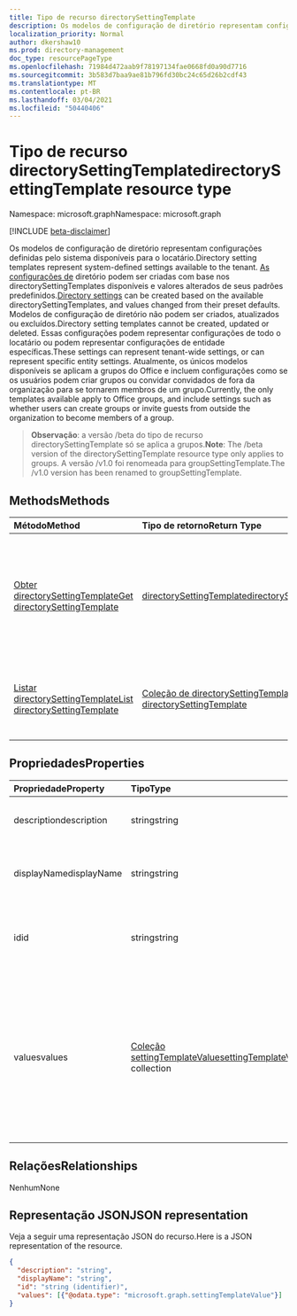 ```yaml
---
title: Tipo de recurso directorySettingTemplate
description: Os modelos de configuração de diretório representam configurações definidas pelo sistema disponíveis para o locatário.
localization_priority: Normal
author: dkershaw10
ms.prod: directory-management
doc_type: resourcePageType
ms.openlocfilehash: 71984d472aab9f78197134fae0668fd0a90d7716
ms.sourcegitcommit: 3b583d7baa9ae81b796fd30bc24c65d26b2cdf43
ms.translationtype: MT
ms.contentlocale: pt-BR
ms.lasthandoff: 03/04/2021
ms.locfileid: "50440406"
---
```

# <a name="directorysettingtemplate-resource-type"></a><span data-ttu-id="6951d-103">Tipo de recurso directorySettingTemplate</span><span class="sxs-lookup"><span data-stu-id="6951d-103">directorySettingTemplate resource type</span></span>

<span data-ttu-id="6951d-104">Namespace: microsoft.graph</span><span class="sxs-lookup"><span data-stu-id="6951d-104">Namespace: microsoft.graph</span></span>

[!INCLUDE [beta-disclaimer](../../includes/beta-disclaimer.md)]

<span data-ttu-id="6951d-105">Os modelos de configuração de diretório representam configurações definidas pelo sistema disponíveis para o locatário.</span><span class="sxs-lookup"><span data-stu-id="6951d-105">Directory setting templates represent system-defined settings available to the tenant.</span></span> <span data-ttu-id="6951d-106">[As configurações de](directorysetting.md) diretório podem ser criadas com base nos directorySettingTemplates disponíveis e valores alterados de seus padrões predefinidos.</span><span class="sxs-lookup"><span data-stu-id="6951d-106">[Directory settings](directorysetting.md) can be created based on the available directorySettingTemplates, and values changed from their preset defaults.</span></span> <span data-ttu-id="6951d-107">Modelos de configuração de diretório não podem ser criados, atualizados ou excluídos.</span><span class="sxs-lookup"><span data-stu-id="6951d-107">Directory setting templates cannot be created, updated or deleted.</span></span> <span data-ttu-id="6951d-108">Essas configurações podem representar configurações de todo o locatário ou podem representar configurações de entidade específicas.</span><span class="sxs-lookup"><span data-stu-id="6951d-108">These settings can represent tenant-wide settings, or can represent specific entity settings.</span></span>  <span data-ttu-id="6951d-109">Atualmente, os únicos modelos disponíveis se aplicam a grupos do Office e incluem configurações como se os usuários podem criar grupos ou convidar convidados de fora da organização para se tornarem membros de um grupo.</span><span class="sxs-lookup"><span data-stu-id="6951d-109">Currently, the only templates available apply to Office groups, and include settings such as whether users can create groups or invite guests from outside the organization to become members of a group.</span></span>

> <span data-ttu-id="6951d-110">**Observação**: a versão /beta do tipo de recurso directorySettingTemplate só se aplica a grupos.</span><span class="sxs-lookup"><span data-stu-id="6951d-110">**Note**: The /beta version of the directorySettingTemplate resource type only applies to groups.</span></span> <span data-ttu-id="6951d-111">A versão /v1.0 foi renomeada para groupSettingTemplate.</span><span class="sxs-lookup"><span data-stu-id="6951d-111">The /v1.0 version has been renamed to groupSettingTemplate.</span></span>

## <a name="methods"></a><span data-ttu-id="6951d-112">Methods</span><span class="sxs-lookup"><span data-stu-id="6951d-112">Methods</span></span>

| <span data-ttu-id="6951d-113">Método</span><span class="sxs-lookup"><span data-stu-id="6951d-113">Method</span></span>           | <span data-ttu-id="6951d-114">Tipo de retorno</span><span class="sxs-lookup"><span data-stu-id="6951d-114">Return Type</span></span>    |<span data-ttu-id="6951d-115">Descrição</span><span class="sxs-lookup"><span data-stu-id="6951d-115">Description</span></span>|
|:---------------|:--------|:----------|
|[<span data-ttu-id="6951d-116">Obter directorySettingTemplate</span><span class="sxs-lookup"><span data-stu-id="6951d-116">Get directorySettingTemplate</span></span>](../api/directorysettingtemplate-get.md) | [<span data-ttu-id="6951d-117">directorySettingTemplate</span><span class="sxs-lookup"><span data-stu-id="6951d-117">directorySettingTemplate</span></span>](directorysettingtemplate.md) |<span data-ttu-id="6951d-118">Leia as propriedades específicas de um dos objetos directorySettingTemplate definidos pelo sistema.</span><span class="sxs-lookup"><span data-stu-id="6951d-118">Read the specific properties of one of the system defined directorySettingTemplate objects.</span></span>|
|[<span data-ttu-id="6951d-119">Listar directorySettingTemplate</span><span class="sxs-lookup"><span data-stu-id="6951d-119">List directorySettingTemplate</span></span>](../api/directorysettingtemplate-list.md) | [<span data-ttu-id="6951d-120">Coleção de directorySettingTemplate</span><span class="sxs-lookup"><span data-stu-id="6951d-120">Collection of directorySettingTemplate</span></span>](directorysettingtemplate.md) |<span data-ttu-id="6951d-121">Listar todos os objetos directorySettingTemplate definidos pelo sistema.</span><span class="sxs-lookup"><span data-stu-id="6951d-121">List all of the system defined directorySettingTemplate objects.</span></span>|

## <a name="properties"></a><span data-ttu-id="6951d-122">Propriedades</span><span class="sxs-lookup"><span data-stu-id="6951d-122">Properties</span></span>
| <span data-ttu-id="6951d-123">Propriedade</span><span class="sxs-lookup"><span data-stu-id="6951d-123">Property</span></span>     | <span data-ttu-id="6951d-124">Tipo</span><span class="sxs-lookup"><span data-stu-id="6951d-124">Type</span></span>   |<span data-ttu-id="6951d-125">Descrição</span><span class="sxs-lookup"><span data-stu-id="6951d-125">Description</span></span>|
|:---------------|:--------|:----------|
|<span data-ttu-id="6951d-126">description</span><span class="sxs-lookup"><span data-stu-id="6951d-126">description</span></span>|<span data-ttu-id="6951d-127">string</span><span class="sxs-lookup"><span data-stu-id="6951d-127">string</span></span>|<span data-ttu-id="6951d-128">Descrição do modelo.</span><span class="sxs-lookup"><span data-stu-id="6951d-128">Description of the template.</span></span> <span data-ttu-id="6951d-129">Somente leitura.</span><span class="sxs-lookup"><span data-stu-id="6951d-129">Read-only.</span></span>|
|<span data-ttu-id="6951d-130">displayName</span><span class="sxs-lookup"><span data-stu-id="6951d-130">displayName</span></span>|<span data-ttu-id="6951d-131">string</span><span class="sxs-lookup"><span data-stu-id="6951d-131">string</span></span>|<span data-ttu-id="6951d-132">Nome de exibição do modelo.</span><span class="sxs-lookup"><span data-stu-id="6951d-132">Display name of the template.</span></span> <span data-ttu-id="6951d-133">Somente leitura.</span><span class="sxs-lookup"><span data-stu-id="6951d-133">Read-only.</span></span> |
|<span data-ttu-id="6951d-134">id</span><span class="sxs-lookup"><span data-stu-id="6951d-134">id</span></span>|<span data-ttu-id="6951d-135">string</span><span class="sxs-lookup"><span data-stu-id="6951d-135">string</span></span>| <span data-ttu-id="6951d-136">Identificador exclusivo do modelo.</span><span class="sxs-lookup"><span data-stu-id="6951d-136">Unique identifier for the template.</span></span> <span data-ttu-id="6951d-137">Somente leitura.</span><span class="sxs-lookup"><span data-stu-id="6951d-137">Read-only.</span></span>|
|<span data-ttu-id="6951d-138">values</span><span class="sxs-lookup"><span data-stu-id="6951d-138">values</span></span>|<span data-ttu-id="6951d-139">[Coleção settingTemplateValue](settingtemplatevalue.md)</span><span class="sxs-lookup"><span data-stu-id="6951d-139">[settingTemplateValue](settingtemplatevalue.md) collection</span></span>| <span data-ttu-id="6951d-140">Coleção de settingTemplateValues que lista o conjunto de configurações, padrões e tipos disponíveis que comem esse modelo.</span><span class="sxs-lookup"><span data-stu-id="6951d-140">Collection of settingTemplateValues that list the set of available settings, defaults and types that make up this template.</span></span>  <span data-ttu-id="6951d-141">Somente leitura.</span><span class="sxs-lookup"><span data-stu-id="6951d-141">Read-only.</span></span> |

## <a name="relationships"></a><span data-ttu-id="6951d-142">Relações</span><span class="sxs-lookup"><span data-stu-id="6951d-142">Relationships</span></span>
<span data-ttu-id="6951d-143">Nenhum</span><span class="sxs-lookup"><span data-stu-id="6951d-143">None</span></span>


## <a name="json-representation"></a><span data-ttu-id="6951d-144">Representação JSON</span><span class="sxs-lookup"><span data-stu-id="6951d-144">JSON representation</span></span>

<span data-ttu-id="6951d-145">Veja a seguir uma representação JSON do recurso.</span><span class="sxs-lookup"><span data-stu-id="6951d-145">Here is a JSON representation of the resource.</span></span>

<!-- {
  "blockType": "resource",
  "optionalProperties": [

  ],
  "@odata.type": "microsoft.graph.directorySettingTemplate"
}-->

```json
{
  "description": "string",
  "displayName": "string",
  "id": "string (identifier)",
  "values": [{"@odata.type": "microsoft.graph.settingTemplateValue"}]
}

```

<!-- uuid: 8fcb5dbc-d5aa-4681-8e31-b001d5168d79
2015-10-25 14:57:30 UTC -->
<!--
{
  "type": "#page.annotation",
  "description": "directorySettingTemplate resource",
  "keywords": "",
  "section": "documentation",
  "tocPath": "",
  "suppressions": []
}
-->


